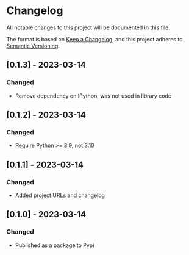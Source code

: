 # Changelog

All notable changes to this project will be documented in this file.

The format is based on [Keep a Changelog](https://keepachangelog.com/en/1.0.0/),
and this project adheres to [Semantic Versioning](https://semver.org/spec/v2.0.0.html).

## [0.1.3] - 2023-03-14

### Changed

- Remove dependency on IPython, was not used in library code

## [0.1.2] - 2023-03-14

### Changed

- Require Python >= 3.9, not 3.10

## [0.1.1] - 2023-03-14

### Changed

- Added project URLs and changelog

## [0.1.0] - 2023-03-14

### Changed

- Published as a package to Pypi

